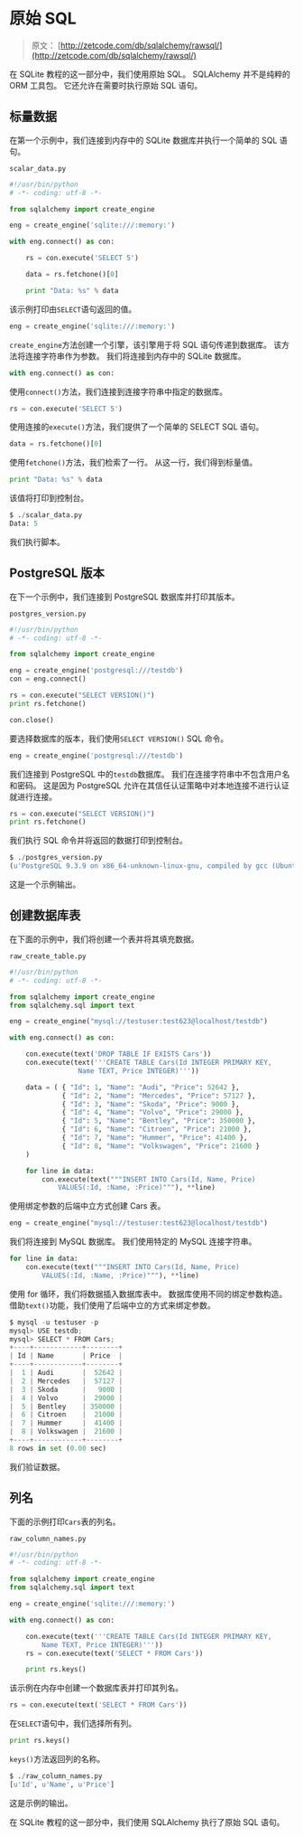 # 原始 SQL

> 原文： [http://zetcode.com/db/sqlalchemy/rawsql/](http://zetcode.com/db/sqlalchemy/rawsql/)

在 SQLite 教程的这一部分中，我们使用原始 SQL。 SQLAlchemy 并不是纯粹的 ORM 工具包。 它还允许在需要时执行原始 SQL 语句。

## 标量数据

在第一个示例中，我们连接到内存中的 SQLite 数据库并执行一个简单的 SQL 语句。

`scalar_data.py`

```py
#!/usr/bin/python
# -*- coding: utf-8 -*-

from sqlalchemy import create_engine

eng = create_engine('sqlite:///:memory:')

with eng.connect() as con:

    rs = con.execute('SELECT 5')

    data = rs.fetchone()[0]

    print "Data: %s" % data  

```

该示例打印由`SELECT`语句返回的值。

```py
eng = create_engine('sqlite:///:memory:')

```

`create_engine`方法创建一个引擎，该引擎用于将 SQL 语句传递到数据库。 该方法将连接字符串作为参数。 我们将连接到内存中的 SQLite 数据库。

```py
with eng.connect() as con:

```

使用`connect()`方法，我们连接到连接字符串中指定的数据库。

```py
rs = con.execute('SELECT 5')

```

使用连接的`execute()`方法，我们提供了一个简单的 SELECT SQL 语句。

```py
data = rs.fetchone()[0]

```

使用`fetchone()`方法，我们检索了一行。 从这一行，我们得到标量值。

```py
print "Data: %s" % data 

```

该值将打印到控制台。

```py
$ ./scalar_data.py 
Data: 5

```

我们执行脚本。

## PostgreSQL 版本

在下一个示例中，我们连接到 PostgreSQL 数据库并打印其版本。

`postgres_version.py`

```py
#!/usr/bin/python
# -*- coding: utf-8 -*-

from sqlalchemy import create_engine

eng = create_engine('postgresql:///testdb')
con = eng.connect()

rs = con.execute("SELECT VERSION()")
print rs.fetchone()

con.close()

```

要选择数据库的版本，我们使用`SELECT VERSION()` SQL 命令。

```py
eng = create_engine('postgresql:///testdb')

```

我们连接到 PostgreSQL 中的`testdb`数据库。 我们在连接字符串中不包含用户名和密码。 这是因为 PostgreSQL 允许在其信任认证策略中对本地连接不进行认证就进行连接。

```py
rs = con.execute("SELECT VERSION()")
print rs.fetchone()

```

我们执行 SQL 命令并将返回的数据打印到控制台。

```py
$ ./postgres_version.py 
(u'PostgreSQL 9.3.9 on x86_64-unknown-linux-gnu, compiled by gcc (Ubuntu 4.8.4-2ubuntu1~14.04) 4.8.4, 64-bit',)

```

这是一个示例输出。

## 创建数据库表

在下面的示例中，我们将创建一个表并将其填充数据。

`raw_create_table.py`

```py
#!/usr/bin/python
# -*- coding: utf-8 -*-

from sqlalchemy import create_engine
from sqlalchemy.sql import text

eng = create_engine("mysql://testuser:test623@localhost/testdb")

with eng.connect() as con:

    con.execute(text('DROP TABLE IF EXISTS Cars'))
    con.execute(text('''CREATE TABLE Cars(Id INTEGER PRIMARY KEY, 
                 Name TEXT, Price INTEGER)'''))

    data = ( { "Id": 1, "Name": "Audi", "Price": 52642 },
             { "Id": 2, "Name": "Mercedes", "Price": 57127 },
             { "Id": 3, "Name": "Skoda", "Price": 9000 },
             { "Id": 4, "Name": "Volvo", "Price": 29000 },
             { "Id": 5, "Name": "Bentley", "Price": 350000 },
             { "Id": 6, "Name": "Citroen", "Price": 21000 },
             { "Id": 7, "Name": "Hummer", "Price": 41400 },
             { "Id": 8, "Name": "Volkswagen", "Price": 21600 }
    )

    for line in data:
        con.execute(text("""INSERT INTO Cars(Id, Name, Price) 
            VALUES(:Id, :Name, :Price)"""), **line)

```

使用绑定参数的后端中立方式创建 Cars 表。

```py
eng = create_engine("mysql://testuser:test623@localhost/testdb")

```

我们将连接到 MySQL 数据库。 我们使用特定的 MySQL 连接字符串。

```py
for line in data:
    con.execute(text("""INSERT INTO Cars(Id, Name, Price) 
        VALUES(:Id, :Name, :Price)"""), **line)

```

使用 for 循环，我们将数据插入数据库表中。 数据库使用不同的绑定参数构造。 借助`text()`功能，我们使用了后端中立的方式来绑定参数。

```py
$ mysql -u testuser -p
mysql> USE testdb;
mysql> SELECT * FROM Cars;
+----+------------+--------+
| Id | Name       | Price  |
+----+------------+--------+
|  1 | Audi       |  52642 |
|  2 | Mercedes   |  57127 |
|  3 | Skoda      |   9000 |
|  4 | Volvo      |  29000 |
|  5 | Bentley    | 350000 |
|  6 | Citroen    |  21000 |
|  7 | Hummer     |  41400 |
|  8 | Volkswagen |  21600 |
+----+------------+--------+
8 rows in set (0.00 sec)

```

我们验证数据。

## 列名

下面的示例打印`Cars`表的列名。

`raw_column_names.py`

```py
#!/usr/bin/python
# -*- coding: utf-8 -*-

from sqlalchemy import create_engine
from sqlalchemy.sql import text

eng = create_engine('sqlite:///:memory:')

with eng.connect() as con:

    con.execute(text('''CREATE TABLE Cars(Id INTEGER PRIMARY KEY,
        Name TEXT, Price INTEGER)'''))
    rs = con.execute(text('SELECT * FROM Cars'))

    print rs.keys()

```

该示例在内存中创建一个数据库表并打印其列名。

```py
rs = con.execute(text('SELECT * FROM Cars'))

```

在`SELECT`语句中，我们选择所有列。

```py
print rs.keys()

```

`keys()`方法返回列的名称。

```py
$ ./raw_column_names.py 
[u'Id', u'Name', u'Price']

```

这是示例的输出。

在 SQLite 教程的这一部分中，我们使用 SQLAlchemy 执行了原始 SQL 语句。